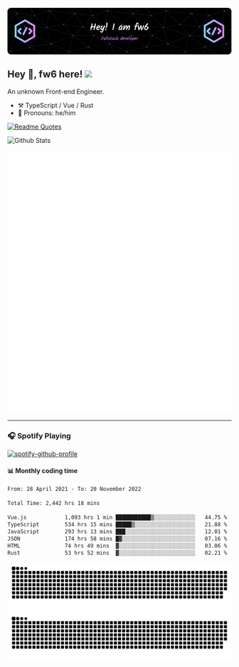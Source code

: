 ![Header](github-header-image.png)

## Hey 👋, fw6 here! <img src="https://github.githubassets.com/images/mona-whisper.gif" height="24" />


An unknown Front-end Engineer.

-   :hammer_and_pick: TypeScript / Vue / Rust
-   :man: Pronouns: he/him


[![Readme Quotes](https://quotes-github-readme.vercel.app/api?type=horizontal&theme=algolia)](https://github.com/piyushsuthar/github-readme-quotes)



![Github Stats](https://github-readme-stats.vercel.app/api?username=fw6&bg_color=30,e96443,904e95&title_color=fff&text_color=fff)

![](https://raw.githubusercontent.com/fw6/github-stats-transparent/output/generated/overview.svg)
![](https://raw.githubusercontent.com/fw6/github-stats-transparent/output/generated/languages.svg)


---

### 🎧 Spotify Playing

<!-- ![spotify-github-profile](/img/default.svg) -->

[![spotify-github-profile](https://spotify-github-profile.vercel.app/api/view?uid=r6wn4hdvypv0lkzyrj0e0pjct&cover_image=true&theme=default&bar_color=53b14f&bar_color_cover=true)](https://github.com/kittinan/spotify-github-profile)
#### :bar_chart: Monthly coding time

<!--START_SECTION:waka-->

```text
From: 28 April 2021 - To: 20 November 2022

Total Time: 2,442 hrs 18 mins

Vue.js            1,093 hrs 1 min ███████████▒░░░░░░░░░░░░░   44.75 %
TypeScript        534 hrs 15 mins █████▒░░░░░░░░░░░░░░░░░░░   21.88 %
JavaScript        293 hrs 13 mins ███░░░░░░░░░░░░░░░░░░░░░░   12.01 %
JSON              174 hrs 58 mins █▓░░░░░░░░░░░░░░░░░░░░░░░   07.16 %
HTML              74 hrs 49 mins  ▓░░░░░░░░░░░░░░░░░░░░░░░░   03.06 %
Rust              53 hrs 52 mins  ▓░░░░░░░░░░░░░░░░░░░░░░░░   02.21 %
```

<!--END_SECTION:waka-->




![github contribution grid snake animation](https://raw.githubusercontent.com/platane/platane/output/github-contribution-grid-snake-dark.svg#gh-dark-mode-only)![github contribution grid snake animation](https://raw.githubusercontent.com/platane/platane/output/github-contribution-grid-snake.svg#gh-light-mode-only)
